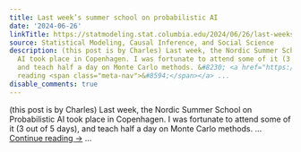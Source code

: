 ```yaml
---
title: Last week’s summer school on probabilistic AI
date: '2024-06-26'
linkTitle: https://statmodeling.stat.columbia.edu/2024/06/26/last-weeks-summer-school-on-probabilistic-ai/
source: Statistical Modeling, Causal Inference, and Social Science
description: (this post is by Charles) Last week, the Nordic Summer School on Probabilistic
  AI took place in Copenhagen. I was fortunate to attend some of it (3 out of 5 days),
  and teach half a day on Monte Carlo methods. &#8230; <a href="https://statmodeling.stat.columbia.edu/2024/06/26/last-weeks-summer-school-on-probabilistic-ai/">Continue
  reading <span class="meta-nav">&#8594;</span></a> ...
disable_comments: true
---
```

(this post is by Charles) Last week, the Nordic Summer School on Probabilistic AI took place in Copenhagen. I was fortunate to attend some of it (3 out of 5 days), and teach half a day on Monte Carlo methods. &#8230; <a href="https://statmodeling.stat.columbia.edu/2024/06/26/last-weeks-summer-school-on-probabilistic-ai/">Continue reading <span class="meta-nav">&#8594;</span></a> ...